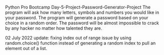 Python Pro Bootcamp
Day-5-Project-Password-Generator-Project
The program will ask how many letters, symbols and numbers you would like in your password. The program will generate a password based on your choice in a random order. 
The password will be almost impossible to crack by any hacker no matter how talented they are.

02 July 2022 update: fixing index out of range issue by using random.choice() function instead of generating a random index to pull an element out of a list.
